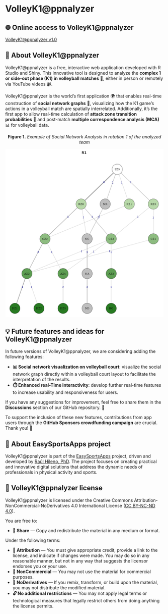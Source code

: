 # VolleyK1@ppnalyzer

## 🌐 Online access to VolleyK1@ppnalyzer

[VolleyK1@ppnalyzer v1.0](https://connect.posit.cloud/EasySportsApps/content/01930690-da6c-e4ed-b864-f54b530d01ac)

## 📝 About VolleyK1@ppnalyzer

VolleyK1@ppnalyzer is a free, interactive web application developed with R Studio and Shiny. This innovative tool is designed to analyze the **complex 1 or side-out phase (K1) in volleyball matches** 🏐, either in person or remotely via YouTube videos 📹.

VolleyK1@ppnalyzer is the world’s first application 🌍 that enables real-time construction of **social network graphs** 👥, visualizing how the K1 game’s actions in a volleyball match are spatially interrelated. Additionally, it’s the first app to allow real-time calculation of **attack zone transition probabilities** 🔄 and post-match **multiple correspondence analysis (MCA)** 📊 for volleyball data.

<p align="center"><strong>Figure 1.</strong> <em>Example of Social Network Analysis in rotation 1 of the analyzed team</em></p>
<p align="center">
  <img src="social_network_demo.png" alt="Social Network Example">
</p>

## 💡 Future features and ideas for VolleyK1@ppnalyzer

In future versions of VolleyK1@ppnalyzer, we are considering adding the following features:

- **📊 Social network visualization on volleyball court**: visualize the social network graph directly within a volleyball court layout to facilitate the interpretation of the results.
- **⏱️ Enhanced real-Time interactivity**: develop further real-time features to increase usability and responsiveness for users.

If you have any suggestions for improvement, feel free to share them in the **Discussions** section of our GitHub repository. 💬

To support the inclusion of these new features, contributions from app users through the **GitHub Sponsors crowdfunding campaign** are crucial. Thank you! 🙏

## 📝 About EasySportsApps project

VolleyK1@ppnalyzer is part of the [EasySportsApps](https://github.com/EasySportsApps) project, driven and developed by [Raúl Hileno, PhD](https://orcid.org/0000-0003-3447-395X). The project focuses on creating practical and innovative digital solutions that address the dynamic needs of professionals in physical activity and sports.

## 📜 VolleyK1@ppnalyzer license

VolleyK1@ppnalyzer is licensed under the Creative Commons Attribution-NonCommercial-NoDerivatives 4.0 International License ([CC BY-NC-ND 4.0](https://creativecommons.org/licenses/by-nc-nd/4.0/)).

You are free to:
- **🔗 Share** — Copy and redistribute the material in any medium or format.

Under the following terms:
- **📛 Attribution** — You must give appropriate credit, provide a link to the license, and indicate if changes were made. You may do so in any reasonable manner, but not in any way that suggests the licensor endorses you or your use.
- **🚫 NonCommercial** — You may not use the material for commercial purposes.
- **🚷 NoDerivatives** — If you remix, transform, or build upon the material, you may not distribute the modified material.
- **🔓 No additional restrictions** — You may not apply legal terms or technological measures that legally restrict others from doing anything the license permits.
